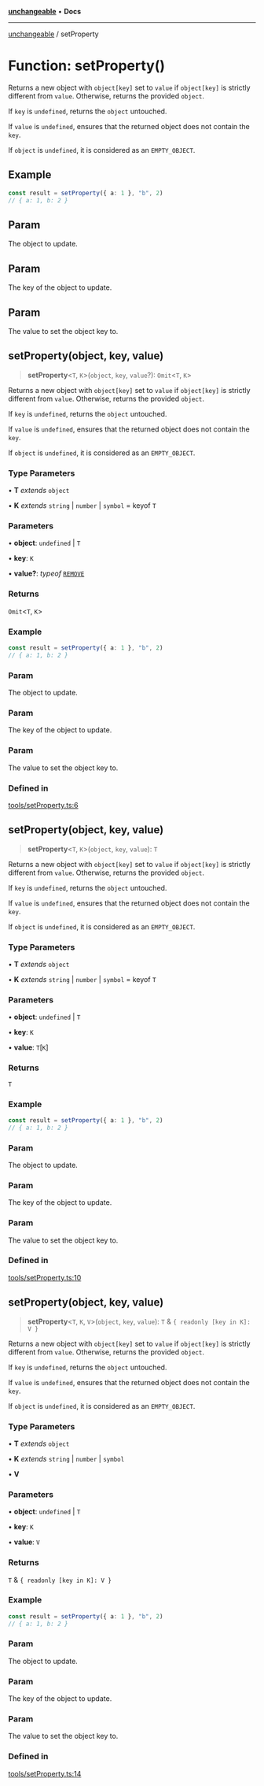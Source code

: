 [**unchangeable**](../README.md) • **Docs**

***

[unchangeable](../README.md) / setProperty

# Function: setProperty()

Returns a new object with `object[key]` set to `value` if `object[key]` is strictly different from `value`. Otherwise, returns the provided `object`.

If `key` is `undefined`, returns the `object` untouched.

If `value` is `undefined`, ensures that the returned object does not contain the `key`.

If `object` is `undefined`, it is considered as an `EMPTY_OBJECT`.

## Example

```typescript
const result = setProperty({ a: 1 }, "b", 2)
// { a: 1, b: 2 }
```

## Param

The object to update.

## Param

The key of the object to update.

## Param

The value to set the object key to.

## setProperty(object, key, value)

> **setProperty**\<`T`, `K`\>(`object`, `key`, `value`?): `Omit`\<`T`, `K`\>

Returns a new object with `object[key]` set to `value` if `object[key]` is strictly different from `value`. Otherwise, returns the provided `object`.

If `key` is `undefined`, returns the `object` untouched.

If `value` is `undefined`, ensures that the returned object does not contain the `key`.

If `object` is `undefined`, it is considered as an `EMPTY_OBJECT`.

### Type Parameters

• **T** *extends* `object`

• **K** *extends* `string` \| `number` \| `symbol` = keyof `T`

### Parameters

• **object**: `undefined` \| `T`

• **key**: `K`

• **value?**: *typeof* [`REMOVE`](../variables/REMOVE.md)

### Returns

`Omit`\<`T`, `K`\>

### Example

```typescript
const result = setProperty({ a: 1 }, "b", 2)
// { a: 1, b: 2 }
```

### Param

The object to update.

### Param

The key of the object to update.

### Param

The value to set the object key to.

### Defined in

[tools/setProperty.ts:6](https://github.com/nevoland/unchangeable/blob/39d9a85d75efc199f878876259d3e7487750c9c6/lib/tools/setProperty.ts#L6)

## setProperty(object, key, value)

> **setProperty**\<`T`, `K`\>(`object`, `key`, `value`): `T`

Returns a new object with `object[key]` set to `value` if `object[key]` is strictly different from `value`. Otherwise, returns the provided `object`.

If `key` is `undefined`, returns the `object` untouched.

If `value` is `undefined`, ensures that the returned object does not contain the `key`.

If `object` is `undefined`, it is considered as an `EMPTY_OBJECT`.

### Type Parameters

• **T** *extends* `object`

• **K** *extends* `string` \| `number` \| `symbol` = keyof `T`

### Parameters

• **object**: `undefined` \| `T`

• **key**: `K`

• **value**: `T`\[`K`\]

### Returns

`T`

### Example

```typescript
const result = setProperty({ a: 1 }, "b", 2)
// { a: 1, b: 2 }
```

### Param

The object to update.

### Param

The key of the object to update.

### Param

The value to set the object key to.

### Defined in

[tools/setProperty.ts:10](https://github.com/nevoland/unchangeable/blob/39d9a85d75efc199f878876259d3e7487750c9c6/lib/tools/setProperty.ts#L10)

## setProperty(object, key, value)

> **setProperty**\<`T`, `K`, `V`\>(`object`, `key`, `value`): `T` & `{ readonly [key in K]: V }`

Returns a new object with `object[key]` set to `value` if `object[key]` is strictly different from `value`. Otherwise, returns the provided `object`.

If `key` is `undefined`, returns the `object` untouched.

If `value` is `undefined`, ensures that the returned object does not contain the `key`.

If `object` is `undefined`, it is considered as an `EMPTY_OBJECT`.

### Type Parameters

• **T** *extends* `object`

• **K** *extends* `string` \| `number` \| `symbol`

• **V**

### Parameters

• **object**: `undefined` \| `T`

• **key**: `K`

• **value**: `V`

### Returns

`T` & `{ readonly [key in K]: V }`

### Example

```typescript
const result = setProperty({ a: 1 }, "b", 2)
// { a: 1, b: 2 }
```

### Param

The object to update.

### Param

The key of the object to update.

### Param

The value to set the object key to.

### Defined in

[tools/setProperty.ts:14](https://github.com/nevoland/unchangeable/blob/39d9a85d75efc199f878876259d3e7487750c9c6/lib/tools/setProperty.ts#L14)
